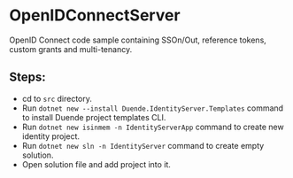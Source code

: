 # OpenIDConnectServer
OpenID Connect code sample containing SSOn/Out, reference tokens, custom grants and multi-tenancy.

## Steps:
- cd to `src` directory.
- Run `dotnet new --install Duende.IdentityServer.Templates` command to install Duende project templates CLI.
-  Run `dotnet new isinmem -n IdentityServerApp` command to create new identity project.
- Run `dotnet new sln -n IdentityServer` command to create empty solution.
- Open solution file and add project into it.
